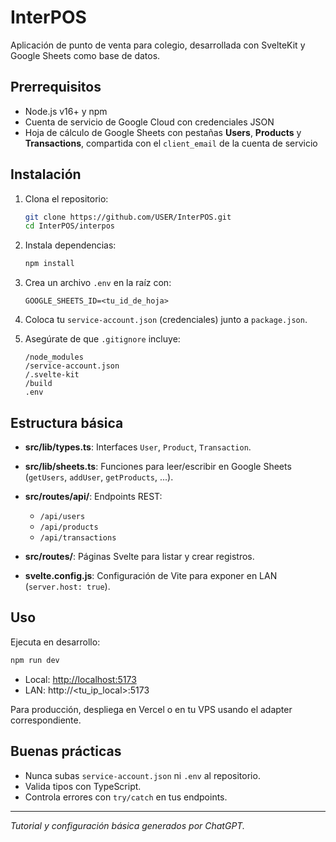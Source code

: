 # InterPOS

Aplicación de punto de venta para colegio, desarrollada con SvelteKit y Google Sheets como base de datos.

## Prerrequisitos

* Node.js v16+ y npm
* Cuenta de servicio de Google Cloud con credenciales JSON
* Hoja de cálculo de Google Sheets con pestañas **Users**, **Products** y **Transactions**, compartida con el `client_email` de la cuenta de servicio

## Instalación

1. Clona el repositorio:

   ```bash
   git clone https://github.com/USER/InterPOS.git
   cd InterPOS/interpos
   ```
2. Instala dependencias:

   ```bash
   npm install
   ```
3. Crea un archivo `.env` en la raíz con:

   ```dotenv
   GOOGLE_SHEETS_ID=<tu_id_de_hoja>
   ```
4. Coloca tu `service-account.json` (credenciales) junto a `package.json`.
5. Asegúrate de que `.gitignore` incluye:

   ```gitignore
   /node_modules
   /service-account.json
   /.svelte-kit
   /build
   .env
   ```

## Estructura básica

* **src/lib/types.ts**: Interfaces `User`, `Product`, `Transaction`.
* **src/lib/sheets.ts**: Funciones para leer/escribir en Google Sheets (`getUsers`, `addUser`, `getProducts`, ...).
* **src/routes/api/**: Endpoints REST:

  * `/api/users`
  * `/api/products`
  * `/api/transactions`
* **src/routes/**: Páginas Svelte para listar y crear registros.
* **svelte.config.js**: Configuración de Vite para exponer en LAN (`server.host: true`).

## Uso

Ejecuta en desarrollo:

```bash
npm run dev
```

* Local: [http://localhost:5173](http://localhost:5173)
* LAN: http\://\<tu\_ip\_local>:5173

Para producción, despliega en Vercel o en tu VPS usando el adapter correspondiente.

## Buenas prácticas

* Nunca subas `service-account.json` ni `.env` al repositorio.
* Valida tipos con TypeScript.
* Controla errores con `try/catch` en tus endpoints.

---

*Tutorial y configuración básica generados por ChatGPT.*
